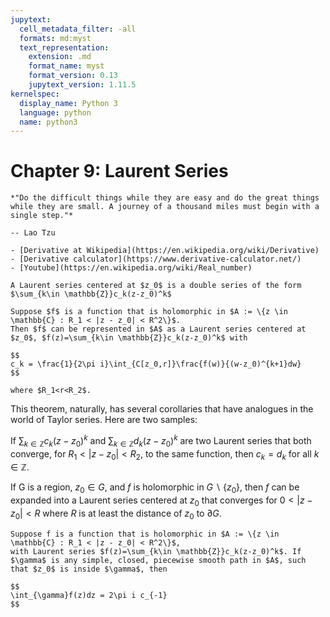 ```yaml
---
jupytext:
  cell_metadata_filter: -all
  formats: md:myst
  text_representation:
    extension: .md
    format_name: myst
    format_version: 0.13
    jupytext_version: 1.11.5
kernelspec:
  display_name: Python 3
  language: python
  name: python3
---
```


# Chapter 9: Laurent Series

```{epigraph}
*"Do the difficult things while they are easy and do the great things while they are small. A journey of a thousand miles must begin with a single step."*

-- Lao Tzu
```

```{seealso}
- [Derivative at Wikipedia](https://en.wikipedia.org/wiki/Derivative)
- [Derivative calculator](https://www.derivative-calculator.net/)
- [Youtube](https://en.wikipedia.org/wiki/Real_number) 
```

````{prf:definition}
A Laurent series centered at $z_0$ is a double series of the form $\sum_{k\in \mathbb{Z}}c_k(z-z_0)^k$
````

````{prf:theorem}
Suppose $f$ is a function that is holomorphic in $A := \{z \in \mathbb{C} : R_1 < |z - z_0| < R^2\}$.
Then $f$ can be represented in $A$ as a Laurent series centered at $z_0$, $f(z)=\sum_{k\in \mathbb{Z}}c_k(z-z_0)^k$ with

$$
c_k = \frac{1}{2\pi i}\int_{C[z_0,r]}\frac{f(w)}{(w-z_0)^{k+1}dw}
$$

where $R_1<r<R_2$.
````

This theorem, naturally, has several corollaries that have analogues in the world of Taylor
series. Here are two samples:

If $\sum_{k\in \mathbb{Z}}c_k(z-z_0)^k$ and $\sum_{k\in \mathbb{Z}}d_k(z-z_0)^k$ are two Laurent series that both converge, for $R_1 < |z - z_0| < R_2$, to the same function, then $c_k = d_k$ for all $k \in \mathbb{Z}$.

If G is a region, $z_0 \in G$, and $f$ is holomorphic in $G \backslash \{z_0\}$, then $f$ can be expanded into
a Laurent series centered at $z_0$ that converges for $0 < |z - z_0| < R$ where $R$ is at least the distance of $z_0$ to $\partial G$.

````{prf:theorem}
Suppose f is a function that is holomorphic in $A := \{z \in \mathbb{C} : R_1 < |z - z_0| < R^2\}$,
with Laurent series $f(z)=\sum_{k\in \mathbb{Z}}c_k(z-z_0)^k$. If $\gamma$ is any simple, closed, piecewise smooth path in $A$, such that $z_0$ is inside $\gamma$, then

$$
\int_{\gamma}f(z)dz = 2\pi i c_{-1}
$$
````